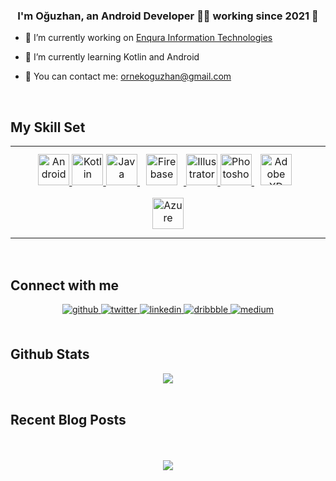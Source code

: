 ### <div align="center">I'm Oğuzhan, an Android Developer 👨‍💻 working since 2021 🚀</div>  
  

- 🔭 I’m currently working on [Enqura Information Technologies](https://www.enqura.com)  
  

- 🌱 I’m currently learning Kotlin and Android  


- 💬  You can contact me: ornekoguzhan@gmail.com

<br/>  


## My Skill Set  
<table><tr><td valign="top" width="33%">

<div align="center">  
  <a href="https://developer.android.com" target="_blank">
<img src="https://profilinator.rishav.dev/skills-assets/android-original-wordmark.svg" alt="Android" height="50" />
</a>
<a href="https://kotlinlang.org" target="_blank">
<img src="https://profilinator.rishav.dev/skills-assets/kotlinlang-icon.svg" alt="Kotlin" height="50" />
</a>
<a href="https://www.java.com" target="_blank">
<img src="https://profilinator.rishav.dev/skills-assets/java-original-wordmark.svg" alt="Java" height="50" />
</a>
<a href="https://firebase.google.com" target="_blank">
<img  style="margin: 10px" src="https://profilinator.rishav.dev/skills-assets/firebase.png" alt="Firebase" height="50"/>
</a>
<a href="https://www.adobe.com/products/illustrator.html" target="_blank">
<img src="https://profilinator.rishav.dev/skills-assets/adobe_illustrator-icon.svg" alt="Illustrator" height="50" />
</a>
<a href="https://www.adobe.com/products/photoshop.html" target="_blank">
<img src="https://profilinator.rishav.dev/skills-assets/photoshop-plain.svg" alt="Photoshop" height="50" />
</a>
<a href="https://www.adobe.com/products/xd.html" target="_blank">
<img  style="margin: 10px" src="https://profilinator.rishav.dev/skills-assets/adobexd.png" alt="Adobe XD" height="50" />
</a> 
<a href="https://azure.microsoft.com/en-us/services/devops/" target="_blank">
<img  style="margin: 10px" src="https://profilinator.rishav.dev/skills-assets/microsoft_azure-icon.svg" alt="Azure" height="50"/>
</a>  
</div>
</td></tr></table>  

<br/>  


## Connect with me  
<div align="center">
<a href="https://github.com/oguzhanornek" target="_blank">
<img src=https://img.shields.io/badge/github-%2324292e.svg?&style=for-the-badge&logo=github&logoColor=white alt=github style="margin-bottom: 5px;" />
</a>
<a href="https://twitter.com/oguzhanornek07" target="_blank">
<img src=https://img.shields.io/badge/twitter-%2300acee.svg?&style=for-the-badge&logo=twitter&logoColor=white alt=twitter style="margin-bottom: 5px;" />
</a>
<a href="https://linkedin.com/in/oguzhan-ornek" target="_blank">
<img src=https://img.shields.io/badge/linkedin-%231E77B5.svg?&style=for-the-badge&logo=linkedin&logoColor=white alt=linkedin style="margin-bottom: 5px;" />
</a>
<a href="https://dribbble.com/ornek" target="_blank">
<img src=https://img.shields.io/badge/dribbble-%23E45285.svg?&style=for-the-badge&logo=dribbble&logoColor=white alt=dribbble style="margin-bottom: 5px;" />
</a>
<a href="https://medium.com/@oguzhanornek" target="_blank">
<img src=https://img.shields.io/badge/medium-%23292929.svg?&style=for-the-badge&logo=medium&logoColor=white alt=medium style="margin-bottom: 5px;" />
</a>  
</div>  
  

<br/>  


## Github Stats  
<div align="center"><img src="https://github-readme-stats.vercel.app/api?username=oguzhanornek&show_icons=true&count_private=true&hide_border=true" align="center" /></div>  

<br/>  


## Recent Blog Posts  
  

<br/>  

  

<br/>  

<div align="center">
<img src="https://komarev.com/ghpvc/?username=oguzhanornek&&style=flat-square" align="center" />
</div>  
  

<br/>  


<br />
